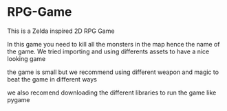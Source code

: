 # RPG-Game
This is a Zelda inspired 2D RPG Game

In this game you need to kill all the monsters in the map hence the name of the game.
We tried importing and using differents assets to have a nice looking game

the game is small but we recommend using different weapon and magic to beat the game in different ways

we also recomend downloading  the different libraries to run the game like pygame 
